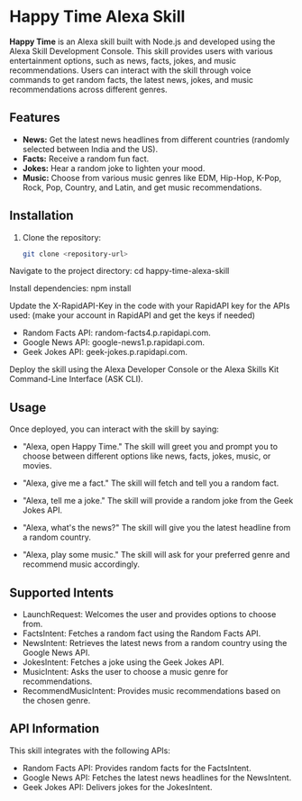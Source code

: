 # Happy Time Alexa Skill

**Happy Time** is an Alexa skill built with Node.js and developed using the Alexa Skill Development Console. 
This skill provides users with various entertainment options, such as news, facts, jokes, and music recommendations. 
Users can interact with the skill through voice commands to get random facts, the latest news, jokes, and music recommendations across different genres.

## Features

- **News:** Get the latest news headlines from different countries (randomly selected between India and the US).
- **Facts:** Receive a random fun fact.
- **Jokes:** Hear a random joke to lighten your mood.
- **Music:** Choose from various music genres like EDM, Hip-Hop, K-Pop, Rock, Pop, Country, and Latin, and get music recommendations.

## Installation

1. Clone the repository:
   ```bash
   git clone <repository-url>

Navigate to the project directory:
cd happy-time-alexa-skill

Install dependencies:
npm install

Update the X-RapidAPI-Key in the code with your RapidAPI key for the APIs used: (make your account in RapidAPI and get the keys if needed)
- Random Facts API: random-facts4.p.rapidapi.com.
- Google News API: google-news1.p.rapidapi.com.
- Geek Jokes API: geek-jokes.p.rapidapi.com.

Deploy the skill using the Alexa Developer Console or the Alexa Skills Kit Command-Line Interface (ASK CLI).

## Usage
Once deployed, you can interact with the skill by saying:

- "Alexa, open Happy Time."
The skill will greet you and prompt you to choose between different options like news, facts, jokes, music, or movies.

- "Alexa, give me a fact."
The skill will fetch and tell you a random fact.

- "Alexa, tell me a joke."
The skill will provide a random joke from the Geek Jokes API.

- "Alexa, what's the news?"
The skill will give you the latest headline from a random country.

- "Alexa, play some music."
The skill will ask for your preferred genre and recommend music accordingly.

## Supported Intents
- LaunchRequest: Welcomes the user and provides options to choose from.
- FactsIntent: Fetches a random fact using the Random Facts API.
- NewsIntent: Retrieves the latest news from a random country using the Google News API.
- JokesIntent: Fetches a joke using the Geek Jokes API.
- MusicIntent: Asks the user to choose a music genre for recommendations.
- RecommendMusicIntent: Provides music recommendations based on the chosen genre.

## API Information
This skill integrates with the following APIs:
- Random Facts API: Provides random facts for the FactsIntent.
- Google News API: Fetches the latest news headlines for the NewsIntent.
- Geek Jokes API: Delivers jokes for the JokesIntent.
